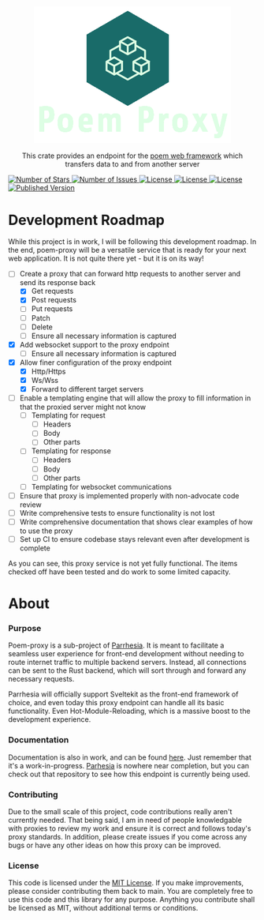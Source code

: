 <p style="text-align: center" align="center">
  <a href="https://github.com/Parrhesia-Base/poem-proxy">
    <img src="/images/logo.png?raw=true"  alt="Poem Proxy" title="Poem Proxy" width=400px />
  </a>
  <p align="center">
    This crate provides an endpoint for the <a href="https://github.com/poem-web/poem">poem web framework</a> which transfers data to and from another server
</p>
  <a href="#">
    <img src="https://img.shields.io/github/stars/Parrhesia-Base/poem-proxy?style=for-the-badge" alt="Number of Stars">
  </a>
  <a href="https://github.com/Parrhesia-Base/poem-proxy/issues">
    <img src="https://img.shields.io/github/issues/Parrhesia-Base/poem-proxy?style=for-the-badge" alt="Number of Issues">
  </a>
  <a href="https://docs.rs/poem-proxy/latest/poem_proxy/">
    <img src="https://img.shields.io/docsrs/poem-proxy/latest?style=for-the-badge" alt="License">
  </a>
  <a href="https://opensource.org/licenses/MIT">
    <img src="https://img.shields.io/github/license/Parrhesia-Base/poem-proxy?style=for-the-badge" alt="License">
  </a>
  <a href="https://crates.io/crates/poem-proxy">
    <img src="https://img.shields.io/crates/d/poem-proxy?style=for-the-badge" alt="License">
  </a>
  <a href="https://crates.io/crates/poem-proxy">
    <img alt="Published Version" src="https://img.shields.io/crates/v/poem-proxy?style=for-the-badge"/>
  </a>
</p>

# Development Roadmap
While this project is in work, I will be following this development roadmap. In the end, poem-proxy will be a versatile service that is ready for your next web application. It is not quite there yet - but it is on its way!

- [ ] Create a proxy that can forward http requests to another server and send its response back
  - [X] Get requests
  - [X] Post requests
  - [ ] Put requests
  - [ ] Patch
  - [ ] Delete
  - [ ] Ensure all necessary information is captured
- [X] Add websocket support to the proxy endpoint
  - [ ] Ensure all necessary information is captured
- [X] Allow finer configuration of the proxy endpoint
  - [X] Http/Https
  - [X] Ws/Wss
  - [X] Forward to different target servers
- [ ] Enable a templating engine that will allow the proxy to fill information in that the proxied server might not know
  - [ ] Templating for request
    - [ ] Headers
    - [ ] Body
    - [ ] Other parts
  - [ ] Templating for response
    - [ ] Headers
    - [ ] Body
    - [ ] Other parts
  - [ ] Templating for websocket communications
- [ ] Ensure that proxy is implemented properly with non-advocate code review
- [ ] Write comprehensive tests to ensure functionality is not lost
- [ ] Write comprehensive documentation that shows clear examples of how to use the proxy
- [ ] Set up CI to ensure codebase stays relevant even after development is complete

As you can see, this proxy service is not yet fully functional. The items checked off have been tested and do work to some limited capacity.

# About
### Purpose
Poem-proxy is a sub-project of [Parrhesia](https://github.com/Parrhesia-Base/Parrhesia). It is meant to facilitate a seamless user experience for front-end development without needing to route internet traffic to multiple backend servers. Instead, all connections can be sent to the Rust backend, which will sort through and forward any necessary requests.

Parrhesia will officially support Sveltekit as the front-end framework of choice, and even today this proxy endpoint can handle all its basic functionality. Even Hot-Module-Reloading, which is a massive boost to the development experience.

### Documentation
Documentation is also in work, and can be found [here](https://docs.rs/poem-proxy/latest/poem_proxy). Just remember that it's a work-in-progress. [Parhesia](https://github.com/Parrhesia-Base/Parrhesia) is nowhere near completion, but you can check out that repository to see how this endpoint is currently being used.

### Contributing
Due to the small scale of this project, code contributions really aren't currently needed. That being said, I am in need of people knowledgable with proxies to review my work and ensure it is correct and follows today's proxy standards. In addition, please create issues if you come across any bugs or have any other ideas on how this proxy can be improved.

### License
This code is licensed under the [MIT License](https://github.com/Parresia-Web/poem-proxy/blob/main/LICENSE). If you make improvements, please consider contributing them back to main. You are completely free to use this code and this library for any purpose. Anything you contribute shall be licensed as MIT, without additional terms or conditions.
